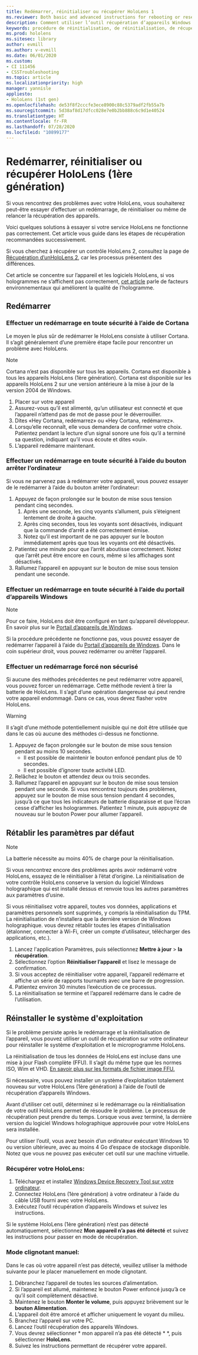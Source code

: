 ```yaml
---
title: Redémarrer, réinitialiser ou récupérer HoloLens 1
ms.reviewer: Both basic and advanced instructions for rebooting or resetting your HoloLens.
description: Comment utiliser l’outil récupération d’appareils Windows pour flasher une image dans HoloLens 1ère génération.
keywords: procédure de réinitialisation, de réinitialisation, de récupération, de réinitialisation matérielle, de réinitialisation à chaud, de cycle de démarrage, HoloLens, arrêt, wdrt, outil de récupération des appareils Windows
ms.prod: hololens
ms.sitesec: library
author: evmill
ms.author: v-evmill
ms.date: 06/01/2020
ms.custom:
- CI 111456
- CSSTroubleshooting
ms.topic: article
ms.localizationpriority: high
manager: yannisle
appliesto:
- HoloLens (1st gen)
ms.openlocfilehash: de53f8f2cccfe3ece8900c88c5379adf2fb55a7b
ms.sourcegitcommit: 5d38af8d17dfcc028e7e0b2bb888c6c9d1e40524
ms.translationtype: HT
ms.contentlocale: fr-FR
ms.lasthandoff: 07/28/2020
ms.locfileid: "10899177"
---
```

# Redémarrer, réinitialiser ou récupérer HoloLens (1ère génération)

Si vous rencontrez des problèmes avec votre HoloLens, vous souhaiterez peut-être essayer d’effectuer un redémarrage, de réinitialiser ou même de relancer la récupération des appareils.

Voici quelques solutions à essayer si votre service HoloLens ne fonctionne pas correctement.  Cet article vous guide dans les étapes de récupération recommandées successivement.

Si vous cherchez à récupérer un contrôle HoloLens 2, consultez la page de [Récupération d’unHoloLens 2](https://docs.microsoft.com/hololens/hololens-recovery), car les processus présentent des différences.

Cet article se concentre sur l’appareil et les logiciels HoloLens, si vos hologrammes ne s’affichent pas correctement, [cet article](hololens-environment-considerations.md) parle de facteurs environnementaux qui améliorent la qualité de l’hologramme.

## Redémarrer

### Effectuer un redémarrage en toute sécurité à l’aide de Cortana

Le moyen le plus sûr de redémarrer le HoloLens consiste à utiliser Cortana. Il s’agit généralement d’une première étape facile pour rencontrer un problème avec HoloLens. 

> [!NOTE]
> Cortana n’est pas disponible sur tous les appareils. Cortana est disponible à tous les appareils HoloLens (1ère génération).
> Cortana est disponible sur les appareils HoloLens 2 sur une version antérieure à la mise à jour de la version 2004 de Windows.

1. Placer sur votre appareil
1. Assurez-vous qu’il est alimenté, qu’un utilisateur est connecté et que l’appareil n’attend pas de mot de passe pour le déverrouiller.
1. Dites «Hey Cortana, redémarrez» ou «Hey Cortana, redémarrez».
1. Lorsqu’elle reconnaît, elle vous demandera de confirmer votre choix. Patientez pendant la lecture d’un signal sonore une fois qu’il a terminé sa question, indiquant qu’il vous écoute et dites «oui».
1. L’appareil redémarre maintenant.

### Effectuer un redémarrage en toute sécurité à l’aide du bouton arrêter l’ordinateur

Si vous ne parvenez pas à redémarrer votre appareil, vous pouvez essayer de le redémarrer à l’aide du bouton arrêter l’ordinateur:

1. Appuyez de façon prolongée sur le bouton de mise sous tension pendant cinq secondes.
   1. Après une seconde, les cinq voyants s’allument, puis s’éteignent lentement de droite à gauche.
   1. Après cinq secondes, tous les voyants sont désactivés, indiquant que la commande d’arrêt a été correctement émise.
   1. Notez qu’il est important de ne pas appuyer sur le bouton immédiatement après que tous les voyants ont été désactivés.
1. Patientez une minute pour que l’arrêt aboutisse correctement. Notez que l’arrêt peut être encore en cours, même si les affichages sont désactivés.
1. Rallumez l’appareil en appuyant sur le bouton de mise sous tension pendant une seconde.

### Effectuer un redémarrage en toute sécurité à l’aide du portail d’appareils Windows

> [!NOTE]
> Pour ce faire, HoloLens doit être configuré en tant qu’appareil développeur.  
> En savoir plus sur le [Portail d’appareils de Windows](https://docs.microsoft.com/windows/mixed-reality/using-the-windows-device-portal).

Si la procédure précédente ne fonctionne pas, vous pouvez essayer de redémarrer l’appareil à l’aide du [Portail d’appareils de Windows](https://docs.microsoft.com/windows/mixed-reality/using-the-windows-device-portal). Dans le coin supérieur droit, vous pouvez redémarrer ou arrêter l’appareil.

### Effectuer un redémarrage forcé non sécurisé

Si aucune des méthodes précédentes ne peut redémarrer votre appareil, vous pouvez forcer un redémarrage. Cette méthode revient à tirer la batterie de HoloLens.  Il s’agit d’une opération dangereuse qui peut rendre votre appareil endommagé.  Dans ce cas, vous devez flasher votre HoloLens.  

> [!WARNING]
> Il s’agit d’une méthode potentiellement nuisible qui ne doit être utilisée que dans le cas où aucune des méthodes ci-dessus ne fonctionne.

1. Appuyez de façon prolongée sur le bouton de mise sous tension pendant au moins 10 secondes.
   - Il est possible de maintenir le bouton enfoncé pendant plus de 10 secondes.
   - Il est possible d’ignorer toute activité LED.
1. Relâchez le bouton et attendez deux ou trois secondes.
1. Rallumez l’appareil en appuyant sur le bouton de mise sous tension pendant une seconde.
Si vous rencontrez toujours des problèmes, appuyez sur le bouton de mise sous tension pendant 4 secondes, jusqu’à ce que tous les indicateurs de batterie disparaisse et que l’écran cesse d’afficher les hologrammes. Patientez 1 minute, puis appuyez de nouveau sur le bouton Power pour allumer l’appareil.

## Rétablir les paramètres par défaut

> [!NOTE]
> La batterie nécessite au moins 40% de charge pour la réinitialisation.

Si vous rencontrez encore des problèmes après avoir redémarré votre HoloLens, essayez de le réinitialiser à l’état d’origine.  La réinitialisation de votre contrôle HoloLens conserve la version du logiciel Windows holographique qui est installé dessus et renvoie tous les autres paramètres aux paramètres d’usine.

Si vous réinitialisez votre appareil, toutes vos données, applications et paramètres personnels sont supprimés, y compris la réinitialisation du TPM. La réinitialisation de n’installera que la dernière version de Windows holographique. vous devrez rétablir toutes les étapes d’initialisation (étalonner, connecter à Wi-Fi, créer un compte d’utilisateur, télécharger des applications, etc.).

1. Lancez l'application Paramètres, puis sélectionnez **Mettre à jour** > **la récupération**.
1. Sélectionnez l’option **Réinitialiser l’appareil** et lisez le message de confirmation.
1. Si vous acceptez de réinitialiser votre appareil, l’appareil redémarre et affiche un série de rapports tournants avec une barre de progression.
1. Patientez environ 30 minutes l’exécution de ce processus.
1. La réinitialisation se termine et l’appareil redémarre dans le cadre de l’utilisation.

## Réinstaller le système d'exploitation

Si le problème persiste après le redémarrage et la réinitialisation de l’appareil, vous pouvez utiliser un outil de récupération sur votre ordinateur pour réinstaller le système d’exploitation et le microprogramme HoloLens.  

La réinitialisation de tous les données de HoloLens est incluse dans une mise à jour Flash complète (FFU).  Il s’agit du même type que les normes ISO, Wim et VHD.  [En savoir plus sur les formats de fichier image FFU.](https://docs.microsoft.com/windows-hardware/manufacture/desktop/wim-vs-ffu-image-file-formats)

Si nécessaire, vous pouvez installer un système d’exploitation totalement nouveau sur votre HoloLens (1ère génération) à l’aide de l’outil de récupération d’appareils Windows.

Avant d’utiliser cet outil, déterminez si le redémarrage ou la réinitialisation de votre outil HoloLens permet de résoudre le problème. Le processus de récupération peut prendre du temps.  Lorsque vous avez terminé, la dernière version du logiciel Windows holographique approuvée pour votre HoloLens sera installée.

Pour utiliser l’outil, vous avez besoin d’un ordinateur exécutant Windows 10 ou version ultérieure, avec au moins 4 Go d’espace de stockage disponible.  Notez que vous ne pouvez pas exécuter cet outil sur une machine virtuelle.

### Récupérer votre HoloLens:

1. Téléchargez et installez [Windows Device Recovery Tool sur votre ordinateur](https://support.microsoft.com/help/12379/windows-10-mobile-device-recovery-tool-faq).
1. Connectez HoloLens (1ère génération) à votre ordinateur à l’aide du câble USB fourni avec votre HoloLens.
1. Exécutez l’outil récupération d’appareils Windows et suivez les instructions.

Si le système HoloLens (1ère génération) n’est pas détecté automatiquement, sélectionnez **Mon appareil n’a pas été détecté** et suivez les instructions pour passer en mode de récupération.

### Mode clignotant manuel:

Dans le cas où votre appareil n’est pas détecté, veuillez utiliser la méthode suivante pour le placer manuellement en mode clignotant.

1. Débranchez l’appareil de toutes les sources d’alimentation.
1. Si l’appareil est allumé, maintenez le bouton Power enfoncé jusqu’à ce qu’il soit complètement désactivé.
1. Maintenez le bouton **Monter le volume**, puis appuyez brièvement sur le **bouton Alimentation**. 
1. L’appareil doit être amorcé et afficher uniquement le voyant du milieu.
1. Branchez l’appareil sur votre PC.
1. Lancez l’outil récupération des appareils Windows.
1. Vous devrez sélectionner * mon appareil n’a pas été détecté * *, puis sélectionner **HoloLens**. 
1. Suivez les instructions permettant de récupérer votre appareil.
